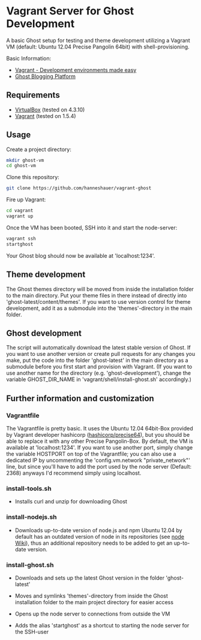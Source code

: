 # Vagrant Server for Ghost Development

A basic Ghost setup for testing and theme development utilizing a Vagrant VM (default: Ubuntu 12.04 Precise Pangolin 64bit) with shell-provisioning.

Basic Information:
* [Vagrant - Development environments made easy](http://www.vagrantup.com)
* [Ghost Blogging Platform](https://ghost.org)

## Requirements
* [VirtualBox](https://www.virtualbox.org/wiki/Downloads) (tested on 4.3.10)
* [Vagrant](http://docs.vagrantup.com/v2/installation/index.html) (tested on 1.5.4)

## Usage
Create a project directory:
```bash
mkdir ghost-vm
cd ghost-vm
```
Clone this repository:
```bash
git clone https://github.com/hanneshauer/vagrant-ghost
```
Fire up Vagrant:
```bash
cd vagrant
vagrant up
```
Once the VM has been booted, SSH into it and start the node-server:
```bash
vagrant ssh
startghost
```
Your Ghost blog should now be available at 'localhost:1234'.

## Theme development
The Ghost themes directory will be moved from inside the installation folder to the main directory. Put your theme files in there instead of directly into 'ghost-latest/content/themes'.
If you want to use version control for theme development, add it as a submodule into the 'themes'-directory in the main folder.

## Ghost development
The script will automatically download the latest stable version of Ghost. If you want to use another version or create pull requests for any changes you make, put the code into the folder 'ghost-latest' in the main directory as a submodule before you first start and provision with Vagrant. (If you want to use another name for the directory (e.g. 'ghost-development'), change the variable GHOST_DIR_NAME in 'vagrant/shell/install-ghost.sh' accordingly.)

## Further information and customization
### Vagrantfile
The Vagrantfile is pretty basic. It uses the Ubuntu 12.04 64bit-Box provided by Vagrant developer hashicorp ([hashicorp/precise64](https://vagrantcloud.com/hashicorp/precise64)), but you should be able to replace it with any other Precise Pangolin-Box.
By default, the VM is available at 'localhost:1234'. If you want to use another port, simply change the variable HOSTPORT on top of the Vagrantfile; you can also use a dedicated IP by uncommenting the 'config.vm.network "private_network"' line, but since you'll have to add the port used by the node server (Default: 2368) anyways I'd recommend simply using localhost.

### install-tools.sh
* Installs curl and unzip for downloading Ghost

### install-nodejs.sh
* Downloads up-to-date version of node.js and npm
Ubuntu 12.04 by default has an outdated version of node in its repositories (see [node Wiki](https://github.com/joyent/node/wiki/Installing-Node.js-via-package-manager)), thus an additional repository needs to be added to get an up-to-date version.

### install-ghost.sh
* Downloads and sets up the latest Ghost version in the folder 'ghost-latest'

* Moves and symlinks 'themes'-directory from inside the Ghost installation folder to the main project directory for easier access

* Opens up the node server to connections from outside the VM

* Adds the alias 'startghost' as a shortcut to starting the node server for the SSH-user